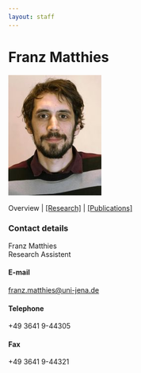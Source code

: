 ```yaml
---
layout: staff
---
```


# Franz Matthies

<div class="portrait">
  <img src="franz_matthies-width-188-height-242.jpg">
</div>

Overview | 
[[Research]](research.html) | 
[[Publications]](publication.html)

### Contact details
Franz Matthies<br/>
Research Assistent

#### E-mail
[franz.matthies@uni-jena.de](mailto:franz.matthies@uni-jena.de)

#### Telephone
+49 3641 9-44305

#### Fax
+49 3641 9-44321
